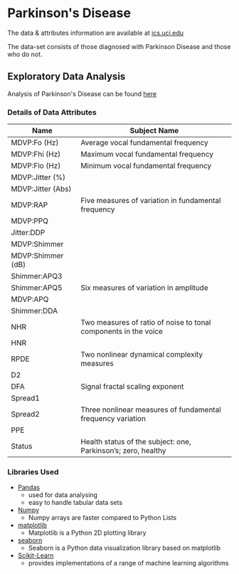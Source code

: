 # Parkinson's Disease

The data & attributes information are available at [ics.uci.edu]( https://archive.ics.uci.edu/ml/machine-learning-databases/parkinsons/)

The data-set consists of those diagnosed with Parkinson Disease and those who do not.

## Exploratory Data Analysis
Analysis of Parkinson's Disease can be found [here](https://github.com/Shanmugapriya03/Parkinson-s-Disease/blob/master/EDA.ipynb)
### Details of Data Attributes

| Name | Subject Name |
| ------ | ------ |
| MDVP:Fo (Hz) | Average vocal fundamental frequency |
| MDVP:Fhi (Hz) | Maximum vocal fundamental frequency |
| MDVP:Flo (Hz) | Minimum vocal fundamental frequency |
| MDVP:Jitter (%) |  |
| MDVP:Jitter (Abs) |  |
| MDVP:RAP | Five measures of variation in fundamental frequency |
| MDVP:PPQ |  |
| Jitter:DDP |  |
|MDVP:Shimmer|	|
|MDVP:Shimmer (dB)|  |
|Shimmer:APQ3|  |
|Shimmer:APQ5| Six measures of variation in amplitude |
|MDVP:APQ| |
|Shimmer:DDA| |
| NHR | Two measures of ratio of noise to tonal components in the voice |
| HNR | |
|RPDE|	Two nonlinear dynamical complexity measures|
|D2| |
|DFA| Signal fractal scaling exponent |
|Spread1| |
|Spread2| Three nonlinear measures of fundamental frequency variation |
|PPE| |
| Status | Health status of the subject: one, Parkinson’s; zero, healthy |

### Libraries Used

- [Pandas](https://pandas.pydata.org/)
    - used for data analysing
    - easy to handle tabular data sets
 - [Numpy](http://www.numpy.org/)
    - Numpy arrays are faster compared to Python Lists
 - [matplotlib](https://matplotlib.org/)
    - Matplotlib is a Python 2D plotting library
 - [seaborn](https://seaborn.pydata.org/)
    - Seaborn is a Python data visualization library based on matplotlib
 - [Scikit-Learn](http://scikit-learn.org/)
    - provides implementations of a range of machine learning algorithms
